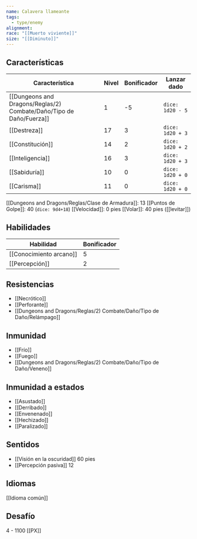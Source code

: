 ```yaml
---
name: Calavera llameante
tags:
  - type/enemy
alignment: 
race: "[[Muerto viviente]]"
size: "[[Diminuto]]"
---
```

## Características
| Característica | Nivel | Bonificador | Lanzar dado |
| ---- | ---- | ---- | ---- |
| [[Dungeons and Dragons/Reglas/2) Combate/Daño/Tipo de Daño/Fuerza]] | 1 | -5 | `dice: 1d20 - 5` |
| [[Destreza]] | 17 | 3 | `dice: 1d20 + 3` |
| [[Constitución]] | 14 | 2 | `dice: 1d20 + 2` |
| [[Inteligencia]] | 16 | 3 | `dice: 1d20 + 3` |
| [[Sabiduría]] | 10 | 0 | `dice: 1d20 + 0` |
| [[Carisma]] | 11 | 0 | `dice: 1d20 + 0` |
[[Dungeons and Dragons/Reglas/Clase de Armadura]]: 13
[[Puntos de Golpe]]: 40 (`dice: 9d4+18`)
[[Velocidad]]: 0 pies
[[Volar]]: 40 pies ([[levitar]])
## Habilidades
| Habilidad | Bonificador |
| --------- | ----------- |
| [[Conocimiento arcano]]          | 5            |
| [[Percepción]]          | 2            |
## Resistencias
- [[Necrótico]]
- [[Perforante]]
- [[Dungeons and Dragons/Reglas/2) Combate/Daño/Tipo de Daño/Relámpago]]
## Inmunidad
- [[Frío]]
- [[Fuego]]
- [[Dungeons and Dragons/Reglas/2) Combate/Daño/Tipo de Daño/Veneno]]
## Inmunidad a estados
- [[Asustado]]
- [[Derribado]]
- [[Envenenado]]
- [[Hechizado]]
- [[Paralizado]]

## Sentidos
- [[Visión en la oscuridad]] 60 pies
- [[Percepción pasiva]] 12

## Idiomas
[[Idioma común]]

## Desafío
4 - 1100 [[PX]]
